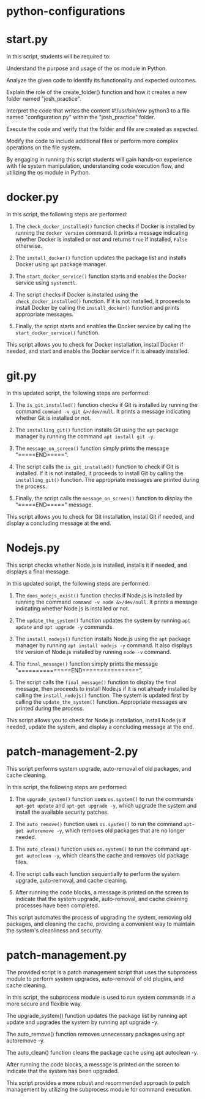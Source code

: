 # python-configurations

# start.py 

In this script, students will be required to:

Understand the purpose and usage of the os module in Python.

Analyze the given code to identify its functionality and expected outcomes.

Explain the role of the create_folder() function and how it creates a new folder named "josh_practice".

Interpret the code that writes the content #!/usr/bin/env python3 to a file named "configuration.py" within the "josh_practice" folder.

Execute the code and verify that the folder and file are created as expected.

Modify the code to include additional files or perform more complex operations on the file system.

By engaging in running this script students will gain hands-on experience with file system manipulation, understanding code execution flow, and utilizing the os module in Python.


# docker.py

In this script, the following steps are performed:

1. The `check_docker_installed()` function checks if Docker is installed by running the `docker version` command. It prints a message indicating whether Docker is installed or not and returns `True` if installed, `False` otherwise.

2. The `install_docker()` function updates the package list and installs Docker using `apt` package manager.

3. The `start_docker_service()` function starts and enables the Docker service using `systemctl`.

4. The script checks if Docker is installed using the `check_docker_installed()` function. If it is not installed, it proceeds to install Docker by calling the `install_docker()` function and prints appropriate messages.

5. Finally, the script starts and enables the Docker service by calling the `start_docker_service()` function.

This script allows you to check for Docker installation, install Docker if needed, and start and enable the Docker service if it is already installed.

# git.py 


In this updated script, the following steps are performed:

1. The `is_git_installed()` function checks if Git is installed by running the command `command -v git &>/dev/null`. It prints a message indicating whether Git is installed or not.

2. The `installing_git()` function installs Git using the `apt` package manager by running the command `apt install git -y`.

3. The `message_on_screen()` function simply prints the message "=====END=====".

4. The script calls the `is_git_installed()` function to check if Git is installed. If it is not installed, it proceeds to install Git by calling the `installing_git()` function. The appropriate messages are printed during the process.

5. Finally, the script calls the `message_on_screen()` function to display the "=====END=====" message.

This script allows you to check for Git installation, install Git if needed, and display a concluding message at the end.

# Nodejs.py

This script checks whether Node.js is installed, installs it if needed, and displays a final message.


In this updated script, the following steps are performed:

1. The `does_nodejs_exist()` function checks if Node.js is installed by running the command `command -v node &>/dev/null`. It prints a message indicating whether Node.js is installed or not.

2. The `update_the_system()` function updates the system by running `apt update` and `apt upgrade -y` commands.

3. The `install_nodejs()` function installs Node.js using the `apt` package manager by running `apt install nodejs -y` command. It also displays the version of Node.js installed by running `node -v` command.

4. The `final_message()` function simply prints the message "===============END================".

5. The script calls the `final_message()` function to display the final message, then proceeds to install Node.js if it is not already installed by calling the `install_nodejs()` function. The system is updated first by calling the `update_the_system()` function. Appropriate messages are printed during the process.

This script allows you to check for Node.js installation, install Node.js if needed, update the system, and display a concluding message at the end.


# patch-management-2.py 

This script performs system upgrade, auto-removal of old packages, and cache cleaning.

In this script, the following steps are performed:

1. The `upgrade_system()` function uses `os.system()` to run the commands `apt-get update` and `apt-get upgrade -y`, which upgrade the system and install the available security patches.

2. The `auto_remove()` function uses `os.system()` to run the command `apt-get autoremove -y`, which removes old packages that are no longer needed.

3. The `auto_clean()` function uses `os.system()` to run the command `apt-get autoclean -y`, which cleans the cache and removes old package files.

4. The script calls each function sequentially to perform the system upgrade, auto-removal, and cache cleaning.

5. After running the code blocks, a message is printed on the screen to indicate that the system upgrade, auto-removal, and cache cleaning processes have been completed.

This script automates the process of upgrading the system, removing old packages, and cleaning the cache, providing a convenient way to maintain the system's cleanliness and security.

# patch-management.py

The provided script is a patch management script that uses the subprocess module to perform system upgrades, auto-removal of old plugins, and cache cleaning.

In this script, the subprocess module is used to run system commands in a more secure and flexible way.

The upgrade_system() function updates the package list by running apt update and upgrades the system by running apt upgrade -y.

The auto_remove() function removes unnecessary packages using apt autoremove -y.

The auto_clean() function cleans the package cache using apt autoclean -y.

After running the code blocks, a message is printed on the screen to indicate that the system has been upgraded.

This script provides a more robust and recommended approach to patch management by utilizing the subprocess module for command execution.








